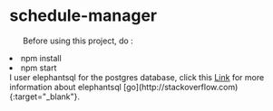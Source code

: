 # schedule-manager
<ul>Before using this project, do : </ul>
<li>npm install</li>
<li>npm start</li>
</n>
I user elephantsql for the postgres database, click this <a href='https://www.elephantsql.com/' target='_blank'>Link</a> for more information about elephantsql
[go](http://stackoverflow.com){:target="_blank"}.
